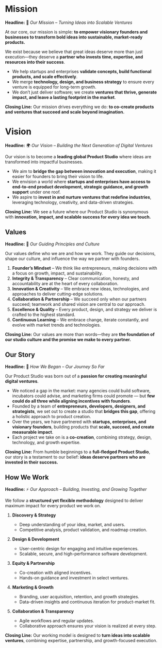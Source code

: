 #  Mission

**Headline:**
🎯 *Our Mission – Turning Ideas into Scalable Ventures*

At our core, our mission is simple: **to empower visionary founders and businesses to transform bold ideas into sustainable, market-ready products.**

We exist because we believe that great ideas deserve more than just execution—they deserve a **partner who invests time, expertise, and resources into their success**.

* We help startups and enterprises **validate concepts, build functional products, and scale effectively**.
* We merge **technology, design, and business strategy** to ensure every venture is equipped for long-term growth.
* We don’t just deliver software; we create **ventures that thrive, generate impact, and leave a lasting footprint in the market**.

**Closing Line:**
Our mission drives everything we do: **to co-create products and ventures that succeed and scale beyond imagination.**

# Vision

**Headline:**
🌍 *Our Vision – Building the Next Generation of Digital Ventures*

Our vision is to become a **leading global Product Studio** where ideas are transformed into impactful businesses.

* We aim to **bridge the gap between innovation and execution**, making it easier for founders to bring their vision to life.
* We envision a world where **startups and enterprises have access to end-to-end product development, strategic guidance, and growth support** under one roof.
* We aspire to **invest in and nurture ventures that redefine industries**, leveraging technology, creativity, and data-driven strategies.

**Closing Line:**
We see a future where our Product Studio is synonymous with **innovation, impact, and scalable success for every idea we touch.**

## **Values**

**Headline:**
💎 *Our Guiding Principles and Culture*

Our values define who we are and how we work. They guide our decisions, shape our culture, and influence the way we partner with founders.

1. **Founder’s Mindset** – We think like entrepreneurs, making decisions with a focus on growth, impact, and sustainability.
2. **Integrity & Transparency** – Clear communication, honesty, and accountability are at the heart of every collaboration.
3. **Innovation & Creativity** – We embrace new ideas, technologies, and approaches to deliver cutting-edge solutions.
4. **Collaboration & Partnership** – We succeed only when our partners succeed; teamwork and shared vision are central to our approach.
5. **Excellence & Quality** – Every product, design, and strategy we deliver is crafted to the highest standard.
6. **Continuous Learning** – We embrace change, iterate constantly, and evolve with market trends and technologies.

**Closing Line:**
Our values are more than words—they are **the foundation of our studio culture and the promise we make to every partner.**

## **Our Story**

**Headline:**
📖 *How We Began – Our Journey So Far*

Our Product Studio was born out of a **passion for creating meaningful digital ventures**.

* We noticed a gap in the market: many agencies could build software, incubators could advise, and marketing firms could promote — but **few could do all three while aligning incentives with founders**.
* Founded by a team of **entrepreneurs, developers, designers, and strategists**, we set out to create a studio that **bridges this gap**, offering a holistic approach to product creation.
* Over the years, we have partnered with **startups, enterprises, and visionary founders**, building products that **scale, succeed, and create measurable impact**.
* Each project we take on is a **co-creation**, combining strategy, design, technology, and growth expertise.

**Closing Line:**
From humble beginnings to a **full-fledged Product Studio**, our story is a testament to our belief: **ideas deserve partners who are invested in their success.**

## **How We Work**

**Headline:**
⚡ *Our Approach – Building, Investing, and Growing Together*

We follow a **structured yet flexible methodology** designed to deliver maximum impact for every product we work on.

1. **Discovery & Strategy**

   * Deep understanding of your idea, market, and users.
   * Competitive analysis, product validation, and roadmap creation.

2. **Design & Development**

   * User-centric design for engaging and intuitive experiences.
   * Scalable, secure, and high-performance software development.

3. **Equity & Partnership**

   * Co-creation with aligned incentives.
   * Hands-on guidance and investment in select ventures.

4. **Marketing & Growth**

   * Branding, user acquisition, retention, and growth strategies.
   * Data-driven insights and continuous iteration for product-market fit.

5. **Collaboration & Transparency**

   * Agile workflows and regular updates.
   * Collaborative approach ensures your vision is realized at every step.

**Closing Line:**
Our working model is designed to **turn ideas into scalable ventures**, combining expertise, partnership, and growth-focused execution.
